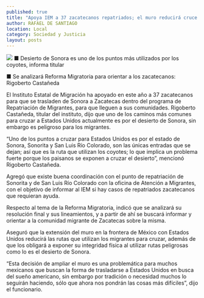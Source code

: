 ```yaml
---
published: true
title: "Apoya IEM a 37 zacatecanos repatriados; el muro reducirá cruce de migrantes, advierte"
author: RAFAEL DE SANTIAGO
location: Local
category: Sociedad y Justicia
layout: posts
---
```


![](http://i.imgur.com/iFhtiHRm.jpg)
■ Desierto de Sonora es uno de los puntos más utilizados por los coyotes, informa titular

■ Se analizará Reforma Migratoria para orientar a los zacatecanos: Rigoberto Castañeda

El Instituto Estatal de Migración ha apoyado en este año a 37 zacatecanos para que se trasladen de Sonora a Zacatecas dentro del programa de Repatriación de Migrantes, para que lleguen a sus comunidades. Rigoberto Castañeda, titular del instituto, dijo que uno de los caminos más comunes para cruzar a Estados Unidos actualmente es por el desierto de Sonora, sin embargo es peligroso para los migrantes.

“Uno de los puntos a cruzar para Estados Unidos es por el estado de Sonora, Sonorita y San Luis Río Colorado, son las únicas entradas que se dejan; así que es la ruta que utilizan los coyotes; lo que implica un problema fuerte porque los paisanos se exponen a cruzar el desierto”, mencionó Rigoberto Castañeda.

Agregó que existe buena coordinación con el punto de repatriación de Sonorita y de San Luis Río Colorado con la oficina de Atención a Migrantes, con el objetivo de informar al IEM si hay casos de repatriados zacatecanos que requieran ayuda.

Respecto al tema de la Reforma Migratoria, indicó que se analizará su resolución final y sus lineamientos, y a partir de ahí se buscará informar y orientar a la comunidad migrante de Zacatecas sobre la misma.

Aseguró que la extensión del muro en la frontera de México con Estados Unidos reducirá las rutas que utilizan los migrantes para cruzar, además de que los obligará a exponer su integridad física al utilizar rutas peligrosas como lo es el desierto de Sonora.

“Esta decisión de ampliar el muro es una problemática para muchos mexicanos que buscan la forma de trasladarse a Estados Unidos en busca del sueño americano, sin embargo por tradición o necesidad muchos lo seguirán haciendo, sólo que ahora nos pondrán las cosas más difíciles”, dijo el funcionario.
